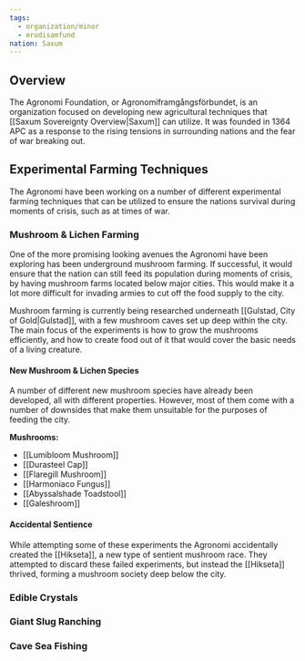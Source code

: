 ```yaml
---
tags:
  - organization/minor
  - erudisamfund
nation: Saxum
---
```


## Overview
The Agronomi Foundation, or Agronomiframgångsförbundet, is an organization focused on developing new agricultural techniques that [[Saxum Sovereignty Overview|Saxum]] can utilize. It was founded in 1364 APC as a response to the rising tensions in surrounding nations and the fear of war breaking out.
## Experimental Farming Techniques
The Agronomi have been working on a number of different experimental farming techniques that can be utilized to ensure the nations survival during moments of crisis, such as at times of war.
### Mushroom & Lichen Farming
One of the more promising looking avenues the Agronomi have been exploring has been underground mushroom farming. If successful, it would ensure that the nation can still feed its population during moments of crisis, by having mushroom farms located below major cities. This would make it a lot more difficult for invading armies to cut off the food supply to the city.

Mushroom farming is currently being researched underneath [[Gulstad, City of Gold|Gulstad]], with a few mushroom caves set up deep within the city. The main focus of the experiments is how to grow the mushrooms efficiently, and how to create food out of it that would cover the basic needs of a living creature.
#### New Mushroom & Lichen Species
A number of different new mushroom species have already been developed, all with different properties. However, most of them come with a number of downsides that make them unsuitable for the purposes of feeding the city.

**Mushrooms:**
- [[Lumibloom Mushroom]]
- [[Durasteel Cap]]
- [[Flaregill Mushroom]]
- [[Harmoniaco Fungus]]
- [[Abyssalshade Toadstool]]
- [[Galeshroom]]
#### Accidental Sentience
While attempting some of these experiments the Agronomi accidentally created the [[Hikseta]], a new type of sentient mushroom race. They attempted to discard these failed experiments, but instead the [[Hikseta]] thrived, forming a mushroom society deep below the city.
### Edible Crystals

### Giant Slug Ranching

### Cave Sea Fishing
